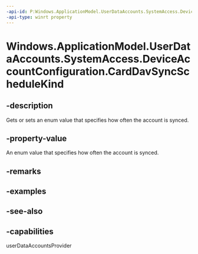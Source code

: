 ```yaml
---
-api-id: P:Windows.ApplicationModel.UserDataAccounts.SystemAccess.DeviceAccountConfiguration.CardDavSyncScheduleKind
-api-type: winrt property
---
```


<!-- Property syntax
public Windows.ApplicationModel.UserDataAccounts.SystemAccess.DeviceAccountSyncScheduleKind CardDavSyncScheduleKind { get;  set; }
-->

# Windows.ApplicationModel.UserDataAccounts.SystemAccess.DeviceAccountConfiguration.CardDavSyncScheduleKind

## -description
Gets or sets an enum value that specifies how often the account is synced.

## -property-value
An enum value that specifies how often the account is synced.

## -remarks

## -examples

## -see-also


## -capabilities
userDataAccountsProvider